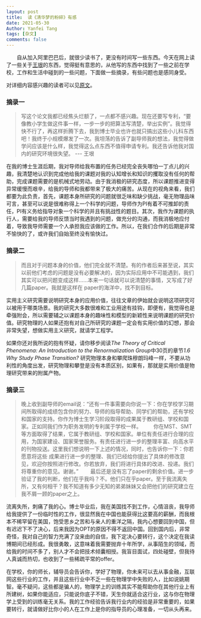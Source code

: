 ```yaml
---
layout: post
title:  读《清华梦的粉碎》有感
date: 2021-05-30
Author: Yanfei Tang
tags: [杂文]
comments: false
---
```


&emsp;&emsp;自从加入阿里巴巴后，就很少读书了，更没有时间写一些东西。今天在网上读了一些关于[王垠](https://blog.csdn.net/e6894853/article/details/7881102)的东西，觉得挺有意思的，从他写的东西中找到了一些之前在学校，工作和生活中碰到的一些问题，下面做一些摘录，有些问题也是感同身受。

<!-- more -->

对详细内容感兴趣的读者可以见[原文](https://blog.csdn.net/e6894853/article/details/7881102)。



### 摘录一

> 写这个论文我都已经焦头烂额了，一点都不感兴趣。现在还要写专利，“要像教小学生做这件事一样，一步一步的把算法写清楚，举出实例”。我觉得快不行了，再这样折腾下去，我到博士毕业也许也就只搞出这些小儿科东西吧！我终于小规模爆发了一次。我坦荡的告诉了副导师我的想法，我觉得做学问应该是什么样，我觉得这么点东西不值得申请专利。我还告诉他我对国内的研究环境很失望。 --- 王垠

在我的博士生涯后期，我对导师给我布置的任务已经完全丧失哪怕一丁点儿的兴趣，我清楚地认识到完成他给我的课题对我的认知增长和知识的攫取没有任何的帮助，完成课题需要的是机械式地劳动。由于我消极的研究态度，所以课题推进变得异常缓慢而艰辛，给我的导师和我都带来了极大的痛苦。从现在的视角来看，我们都要为此负责，首先，课题本身所研究的问题就很乏味和缺少挑战，毫无物理品味可言，甚至可以说是很难称得上一个科学的问题，导师作为PI有着不可推卸的责任，PI有义务给指导对象一个科学的并且有挑战性的题目。其次，我作为课题的执行人，需要给我的导师反馈当时我遇到的问题，做充分的沟通，而我消极地应付着，导致我导师需要一个人承担我应该做的工作。所以，在我们合作的后期是非常不愉快的了，或许我们自始至终没有愉快过。



### 摘录二

> 而且对于问题本身的价值，他们完全就不清楚。有的作者后来甚至说，其实以前他们考虑的问题是没有必要解决的，因为实际应用中不可能遇到，我们其实可以把问题变成这样……本来一句话就可以说清楚的事情，又写成了好几篇paper。我就是这样在 paper的海洋中，找不到目标。
>

实用主义研究需要说明研究本身的应用价值，往往文章的伊始就会说明这项研究可以被用于哪类场景。我的研究大多数很难和工业用途有挂钩，即便有，我觉得也是牵强附会，所以需要辅之以课题本身的趣味性和模型的新颖性来说明课题的研究价值。研究物理的人如果还抱有对自己所研究的课题一定会有实用价值的幻想，那会非常失望，想做实用主义研究，就请学工程学。

如果你还对我所说的抱有怀疑，请你移步阅读*The Theory of Critical Phenomena: An Introduction to the Renormalization Group*中30页的章节*1.6 Why Study Phase Transition?* 研究物理本身和攀爬珠穆朗玛峰一样，不要从功利性的角度出发，研究物理和攀登是没有本质区别，如果有，那就是实用价值是物理研究带来的附属产物。



### 摘录三

> 晚上收到副导师的email说：“还有一件事需要向你说一下：你在学校学习期间所取得的成绩包含你的努力、导师的指导帮助、同学们的帮助，还有学校和国家的支持。你作为博士生学习阶段取得的成果属于教研组、学校和国家。正如同我们作为职务发明的专利属于学校一样。
> 　　你在MST、SMT等方面取得了结果，它属于教研组、学校和国家。单位有责任进行合理的应用，为国家建设、国家荣誉服务。有责任进行进一步的整理丰富、向高水平的刊物投送。这里我们想说明一下上述的情况，同时，也告诉你一下：你若愿意将这些 成果进行进一步的整理、我们已经给你提出了具体的修改意见，欢迎你按照进行修改。你若放弃，我们将进行具体的改进、投递。我们将尊重你的意见。谢谢。”
> 　　最后还是没有忘了paper的剩余价值。进一步验证了我的判断，他们在乎我吗？不。他们只在乎paper。至于我流离失所，又有何相干？我不知道有多少无知的弟弟妹妹又会把他们的研究建立在我不屑一顾的paper之上。

流离失所，刺痛了我的心。博士毕业后，我在美国找不到工作，心情沮丧，我导师给我提供了一份临时性的工作，很显然我在中国也能获得比这要高的薪酬，而我根本不稀罕留在美国，饱受思乡之苦和与亲人的重洋之隔，我内心想要回到中国，但有迟迟下不了决心，后来我因为OPT的原因不得不返回中国。回到国内后，非常奇怪，我对自己的智力充满了没来由的自信，我下定决心要转行，这个决定在我读博期间已经形成。我很勇敢，这意味着我需要抛弃十年所学，从事陌生的领域，而给我的时间不多了，别人才不会把技术倾囊相授。我盲目面试，四处碰壁，但我待人真诚而热切，也收到了一些稀疏平常的offer。

在学校，你的师长，辅导员会告诉你，学好了物理，你未来可以去从事金融，互联网这些行业的工作，并且这些行业中不乏一些在物理学中失败的人，比如说姚期智。毫不疑问，这些都是骗人的，物理学上的训练其实不能帮助你在其他行业上有所建树，如果你能适应，只能说你底子不错，天生你就适合这行业，这与你在物理学上受到的训练毫无关系。我的工作经验告诉我行业内的经验是非常重要的，如果要转行，就请做好比你小的人在工作上是你的指导员的心理准备，一切从头再来。













